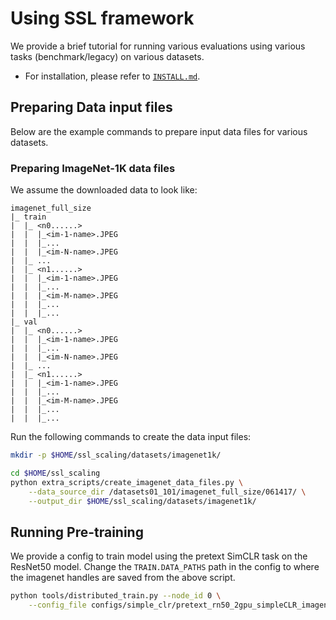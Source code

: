 # Using SSL framework

We provide a brief tutorial for running various evaluations using various tasks (benchmark/legacy) on various datasets.

- For installation, please refer to [`INSTALL.md`](INSTALL.md).

## Preparing Data input files

Below are the example commands to prepare input data files for various datasets.


### Preparing ImageNet-1K data files
We assume the downloaded data to look like:

```
imagenet_full_size
|_ train
|  |_ <n0......>
|  |  |_<im-1-name>.JPEG
|  |  |_...
|  |  |_<im-N-name>.JPEG
|  |_ ...
|  |_ <n1......>
|  |  |_<im-1-name>.JPEG
|  |  |_...
|  |  |_<im-M-name>.JPEG
|  |  |_...
|  |  |_...
|_ val
|  |_ <n0......>
|  |  |_<im-1-name>.JPEG
|  |  |_...
|  |  |_<im-N-name>.JPEG
|  |_ ...
|  |_ <n1......>
|  |  |_<im-1-name>.JPEG
|  |  |_...
|  |  |_<im-M-name>.JPEG
|  |  |_...
|  |  |_...
```

Run the following commands to create the data input files:
```bash
mkdir -p $HOME/ssl_scaling/datasets/imagenet1k/

cd $HOME/ssl_scaling
python extra_scripts/create_imagenet_data_files.py \
    --data_source_dir /datasets01_101/imagenet_full_size/061417/ \
    --output_dir $HOME/ssl_scaling/datasets/imagenet1k/
```

## Running Pre-training

We provide a config to train model using the pretext SimCLR task on the ResNet50 model.
Change the `TRAIN.DATA_PATHS` path in the config to where the imagenet handles are saved from the above script.

```bash
python tools/distributed_train.py --node_id 0 \
    --config_file configs/simple_clr/pretext_rn50_2gpu_simpleCLR_imagenet.yaml
```
